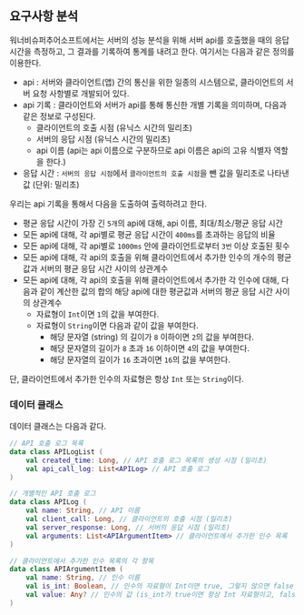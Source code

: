 ## 요구사항 분석
워너비슈퍼추어소프트에서는 서버의 성능 분석을 위해 서버 api를 호출했을 때의 응답 시간을 측정하고, 그 결과를 기록하여 통계를 내려고 한다. 여기서는 다음과 같은 정의를 이용한다.
* api : 서버와 클라이언트(앱) 간의 통신을 위한 일종의 시스템으로, 클라이언트의 서버 요청 사항별로 개발되어 있다.
* api 기록 : 클라이언트와 서버가 api를 통해 통신한 개별 기록을 의미하며, 다음과 같은 정보로 구성된다.
  * 클라이언트의 호출 시점 (유닉스 시간의 밀리초)
  * 서버의 응답 시점 (유닉스 시간의 밀리초)
  * api 이름 (api는 api 이름으로 구분하므로 api 이름은 api의 고유 식별자 역할을 한다.)
* 응답 시간 : ```서버의 응답 시점```에서 ```클라이언트의 호출 시점```을 뺀 값을 밀리초로 나타낸 값 (단위: 밀리초)

우리는 api 기록을 통해서 다음을 도출하여 출력하려고 한다.
* 평균 응답 시간이 가장 긴 ```5개```의 api에 대해, api 이름, 최대/최소/평균 응답 시간
* 모든 api에 대해, 각 api별로 평균 응답 시간이 ```400ms```를 초과하는 응답의 비율
* 모든 api에 대해, 각 api별로 ```1000ms``` 안에 클라이언트로부터 ```3번``` 이상 호출된 횟수
* 모든 api에 대해, 각 api의 호출을 위해 클라이언트에서 추가한 인수의 개수의 평균값과 서버의 평균 응답 시간 사이의 상관계수
* 모든 api에 대해, 각 api의 호출을 위해 클라이언트에서 추가한 각 인수에 대해, 다음과 같이 계산한 값의 합의 해당 api에 대한 평균값과 서버의 평균 응답 시간 사이의 상관계수
  * 자료형이 ```Int```이면 ```1```의 값을 부여한다.
  * 자료형이 ```String```이면 다음과 같이 값을 부여한다.
    * 해당 문자열 (string) 의 길이가 ```8``` 이하이면 ```2```의 값을 부여한다.
    * 해당 문자열의 길이가 ```8``` 초과 ```16``` 이하이면 ```4```의 값을 부여한다.
    * 해당 문자열의 길이가 ```16``` 초과이면 ```16```의 값을 부여한다.

단, 클라이언트에서 추가한 인수의 자료형은 항상 ```Int``` 또는 ```String```이다.

### 데이터 클래스
데이터 클래스는 다음과 같다.

```kotlin
// API 호출 로그 목록
data class APILogList (
    val created_time: Long, // API 호출 로그 목록의 생성 시점 (밀리초)
    val api_call_log: List<APILog> // API 호출 로그
)

// 개별적인 API 호출 로그
data class APILog (
    val name: String, // API 이름
    val client_call: Long, // 클라이언트의 호출 시점 (밀리초)
    val server_response: Long, // 서버의 응답 시점 (밀리초)
    val arguments: List<APIArgumentItem> // 클라이언트에서 추가한 인수 목록
)

// 클라이언트에서 추가한 인수 목록의 각 항목
data class APIArgumentItem (
    val name: String, // 인수 이름
    val is_int: Boolean, // 인수의 자료형이 Int이면 true, 그렇지 않으면 false
    val value: Any? // 인수의 값 (is_int가 true이면 항상 Int 자료형이고, false이면 항상 String 자료형임)
)
```
